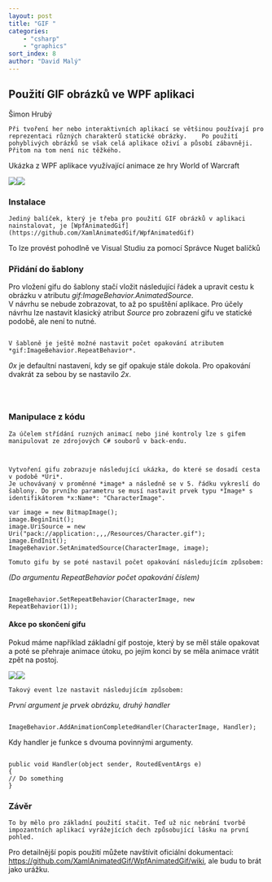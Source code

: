 ```yaml
---
layout: post
title: "GIF "
categories:
    - "csharp"
    - "graphics"
sort_index: 8
author: "David Malý"
--- 
```



## Použití GIF obrázků ve WPF aplikaci


Šimon Hrubý



    Při tvoření her nebo interaktivních aplikací se většinou používají pro reprezentaci různých charakterů statické obrázky.    Po použití pohyblivých obrázků se však celá aplikace oživí a působí zábavněji. Přitom na tom není nic těžkého.



Ukázka z WPF aplikace využívající animace ze hry World of Warcraft


![](images/jumpattack.gif)![](images/example.jpg)

### Instalace


    Jediný balíček, který je třeba pro použití GIF obrázků v aplikaci nainstalovat, je [WpfAnimatedGif](https://github.com/XamlAnimatedGif/WpfAnimatedGif)
To lze provést pohodlně ve Visual Studiu za pomocí Správce Nuget balíčků


### Přidání do šablony


Pro vložení gifu do šablony stačí vložit následující řádek a upravit cestu k obrázku v atributu *gif:ImageBehavior.AnimatedSource*.    
V návrhu se nebude zobrazovat, to až po spuštění aplikace. Pro účely návrhu lze nastavit klasický atribut *Source* pro zobrazení gifu ve statické podobě, ale není to nutné.


```

```



    V šabloně je ještě možné nastavit počet opakování atributem *gif:ImageBehavior.RepeatBehavior*.    
*0x* je defaultní nastavení, kdy se gif opakuje stále dokola. Pro opakování dvakrát za sebou by se nastavilo *2x*.


```

```

```


```

### Manipulace z kódu


    Za účelem střídání ruzných animací nebo jiné kontroly lze s gifem manipulovat ze zdrojových C# souborů v back-endu.



    Vytvoření gifu zobrazuje následující ukázka, do které se dosadí cesta v podobě *Uri*.    
    Je uchovávaný v proměnné *image* a následně se v 5. řádku vykreslí do šablony. Do prvního parametru se musí nastavit prvek typu *Image* s identifikátorem *x:Name*: "CharacterImage".


```
var image = new BitmapImage();
image.BeginInit();
image.UriSource = new Uri("pack://application:,,,/Resources/Character.gif");
image.EndInit();
ImageBehavior.SetAnimatedSource(CharacterImage, image);

```


    Tomuto gifu by se poté nastavil počet opakování následujícím způsobem:    
*(Do argumentu RepeatBehavior počet opakování číslem)*


```

ImageBehavior.SetRepeatBehavior(CharacterImage, new RepeatBehavior(1));

```

#### Akce po skončení gifu


Pokud máme například základní gif postoje, který by se měl stále opakovat a poté se přehraje animace útoku, po jejím konci by se měla animace vrátit zpět na postoj.


![](images/default.gif)![](images/attack1.gif)


    Takový event lze nastavit následujícím způsobem:    
*První argument je prvek obrázku, druhý handler*


```

ImageBehavior.AddAnimationCompletedHandler(CharacterImage, Handler);

```


Kdy handler je funkce s dvouma povinnými argumenty.


```

public void Handler(object sender, RoutedEventArgs e)
{
// Do something
}

```

### Závěr


    To by mělo pro základní použití stačit. Teď už nic nebrání tvorbě impozantních aplikací vyrážejících dech způsobující lásku na první pohled.    
Pro detailnější popis použití můžete navštívit oficiální dokumentaci: https://github.com/XamlAnimatedGif/WpfAnimatedGif/wiki, ale budu to brát jako urážku.

